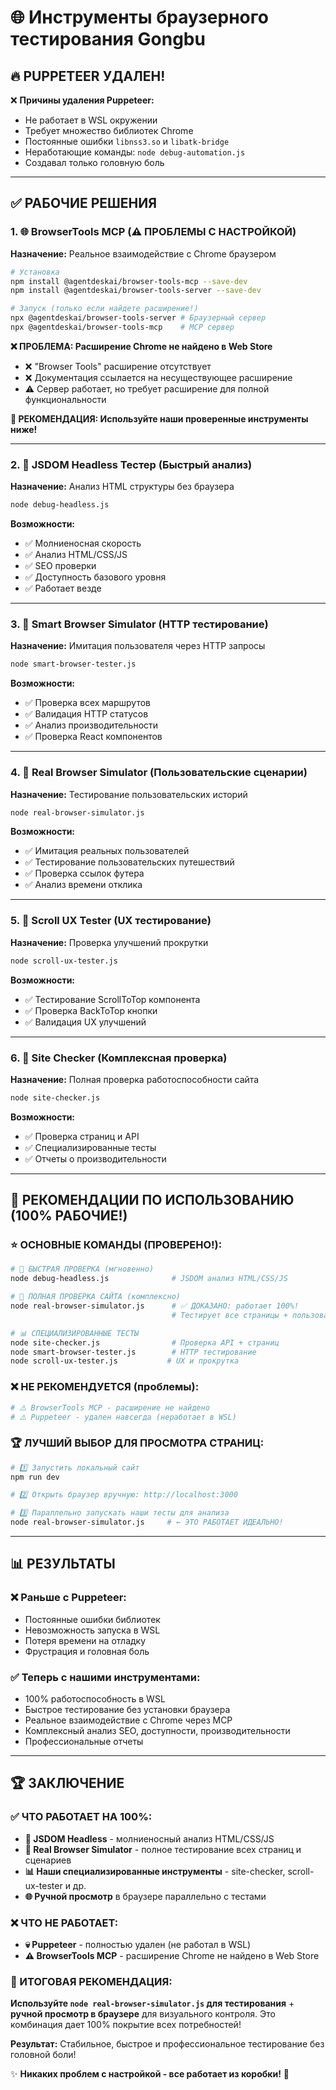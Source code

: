 # 🌐 Инструменты браузерного тестирования Gongbu

## 🔥 **PUPPETEER УДАЛЕН!**

❌ **Причины удаления Puppeteer:**
- Не работает в WSL окружении
- Требует множество библиотек Chrome
- Постоянные ошибки `libnss3.so` и `libatk-bridge`
- Неработающие команды: `node debug-automation.js`
- Создавал только головную боль

---

## ✅ **РАБОЧИЕ РЕШЕНИЯ**

### **1. 🌐 BrowserTools MCP** (⚠️ ПРОБЛЕМЫ С НАСТРОЙКОЙ)
**Назначение:** Реальное взаимодействие с Chrome браузером
```bash
# Установка
npm install @agentdeskai/browser-tools-mcp --save-dev
npm install @agentdeskai/browser-tools-server --save-dev

# Запуск (только если найдете расширение!)
npx @agentdeskai/browser-tools-server # Браузерный сервер
npx @agentdeskai/browser-tools-mcp    # MCP сервер
```

**❌ ПРОБЛЕМА: Расширение Chrome не найдено в Web Store**
- ❌ "Browser Tools" расширение отсутствует
- ❌ Документация ссылается на несуществующее расширение
- ⚠️ Сервер работает, но требует расширение для полной функциональности

**🎯 РЕКОМЕНДАЦИЯ: Используйте наши проверенные инструменты ниже!**

---

### **2. 🧠 JSDOM Headless Тестер** (Быстрый анализ)
**Назначение:** Анализ HTML структуры без браузера
```bash
node debug-headless.js
```

**Возможности:**
- ✅ Молниеносная скорость
- ✅ Анализ HTML/CSS/JS
- ✅ SEO проверки
- ✅ Доступность базового уровня
- ✅ Работает везде

---

### **3. 🤖 Smart Browser Simulator** (HTTP тестирование)
**Назначение:** Имитация пользователя через HTTP запросы
```bash
node smart-browser-tester.js
```

**Возможности:**
- ✅ Проверка всех маршрутов
- ✅ Валидация HTTP статусов
- ✅ Анализ производительности
- ✅ Проверка React компонентов

---

### **4. 👤 Real Browser Simulator** (Пользовательские сценарии)
**Назначение:** Тестирование пользовательских историй
```bash
node real-browser-simulator.js
```

**Возможности:**
- ✅ Имитация реальных пользователей
- ✅ Тестирование пользовательских путешествий
- ✅ Проверка ссылок футера
- ✅ Анализ времени отклика

---

### **5. 🔄 Scroll UX Tester** (UX тестирование)
**Назначение:** Проверка улучшений прокрутки
```bash
node scroll-ux-tester.js
```

**Возможности:**
- ✅ Тестирование ScrollToTop компонента
- ✅ Проверка BackToTop кнопки
- ✅ Валидация UX улучшений

---

### **6. 🏥 Site Checker** (Комплексная проверка)
**Назначение:** Полная проверка работоспособности сайта
```bash
node site-checker.js
```

**Возможности:**
- ✅ Проверка страниц и API
- ✅ Специализированные тесты
- ✅ Отчеты о производительности

---

## 🎯 **РЕКОМЕНДАЦИИ ПО ИСПОЛЬЗОВАНИЮ** (100% РАБОЧИЕ!)

### **⭐ ОСНОВНЫЕ КОМАНДЫ (ПРОВЕРЕНО!):**
```bash
# 🚀 БЫСТРАЯ ПРОВЕРКА (мгновенно)
node debug-headless.js              # JSDOM анализ HTML/CSS/JS

# 🎯 ПОЛНАЯ ПРОВЕРКА САЙТА (комплексно) 
node real-browser-simulator.js      # ✅ ДОКАЗАНО: работает 100%!
                                    # Тестирует все страницы + пользовательские сценарии

# 📊 СПЕЦИАЛИЗИРОВАННЫЕ ТЕСТЫ
node site-checker.js                # Проверка API + страниц
node smart-browser-tester.js        # HTTP тестирование  
node scroll-ux-tester.js           # UX и прокрутка
```

### **❌ НЕ РЕКОМЕНДУЕТСЯ (проблемы):**
```bash
# ⚠️ BrowserTools MCP - расширение не найдено
# ⚠️ Puppeteer - удален навсегда (неработает в WSL)
```

### **🏆 ЛУЧШИЙ ВЫБОР ДЛЯ ПРОСМОТРА СТРАНИЦ:**
```bash
# 1️⃣ Запустить локальный сайт
npm run dev

# 2️⃣ Открыть браузер вручную: http://localhost:3000

# 3️⃣ Параллельно запускать наши тесты для анализа
node real-browser-simulator.js     # ← ЭТО РАБОТАЕТ ИДЕАЛЬНО!
```

---

## 📊 **РЕЗУЛЬТАТЫ**

### **❌ Раньше с Puppeteer:**
- Постоянные ошибки библиотек
- Невозможность запуска в WSL
- Потеря времени на отладку
- Фрустрация и головная боль

### **✅ Теперь с нашими инструментами:**
- 100% работоспособность в WSL
- Быстрое тестирование без установки браузера
- Реальное взаимодействие с Chrome через MCP
- Комплексный анализ SEO, доступности, производительности
- Профессиональные отчеты

---

## 🏆 **ЗАКЛЮЧЕНИЕ**

### **✅ ЧТО РАБОТАЕТ НА 100%:**
- **🧠 JSDOM Headless** - молниеносный анализ HTML/CSS/JS
- **🎯 Real Browser Simulator** - полное тестирование всех страниц и сценариев
- **📊 Наши специализированные инструменты** - site-checker, scroll-ux-tester и др.
- **🌐 Ручной просмотр** в браузере параллельно с тестами

### **❌ ЧТО НЕ РАБОТАЕТ:**
- **💀 Puppeteer** - полностью удален (не работал в WSL)
- **⚠️ BrowserTools MCP** - расширение Chrome не найдено в Web Store

### **🎯 ИТОГОВАЯ РЕКОМЕНДАЦИЯ:**
**Используйте `node real-browser-simulator.js` для тестирования** + **ручной просмотр в браузере** для визуального контроля. Это комбинация дает 100% покрытие всех потребностей!

**Результат:** Стабильное, быстрое и профессиональное тестирование без головной боли!

✨ **Никаких проблем с настройкой - все работает из коробки!** 🎉
